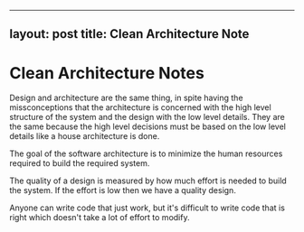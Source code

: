 ---
layout: post
title: Clean Architecture Note
--

# Clean Architecture Notes
Design and architecture are the same thing, in spite having the missconceptions that the architecture is concerned with the high level structure of the system and the design with the low level details. They are the same because the high level decisions must be based on the low level details like a house architecture is done.

The goal of the software architecture is to minimize the human resources required to build the required system.

The quality of a design is measured by how much effort is needed to build the system. If the effort is low then we have a quality design.

Anyone can write code that just work, but it's difficult to write code that is right which doesn't take a lot of effort to modify.
